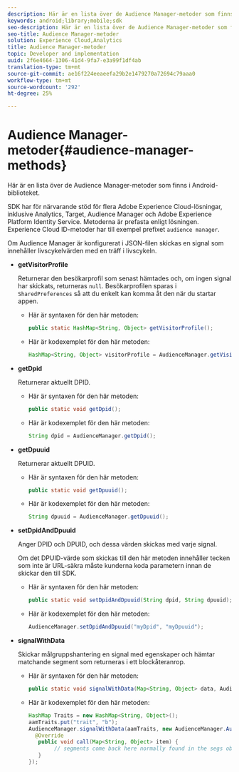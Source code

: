 ```yaml
---
description: Här är en lista över de Audience Manager-metoder som finns i Android-biblioteket.
keywords: android;library;mobile;sdk
seo-description: Här är en lista över de Audience Manager-metoder som finns i Android-biblioteket.
seo-title: Audience Manager-metoder
solution: Experience Cloud,Analytics
title: Audience Manager-metoder
topic: Developer and implementation
uuid: 2f6e4664-1306-41d4-9fa7-e3a99f1df4ab
translation-type: tm+mt
source-git-commit: ae16f224eeaeefa29b2e1479270a72694c79aaa0
workflow-type: tm+mt
source-wordcount: '292'
ht-degree: 25%

---
```



# Audience Manager-metoder{#audience-manager-methods}

Här är en lista över de Audience Manager-metoder som finns i Android-biblioteket.

SDK har för närvarande stöd för flera Adobe Experience Cloud-lösningar, inklusive Analytics, Target, Audience Manager och Adobe Experience Platform Identity Service. Metoderna är prefasta enligt lösningen. Experience Cloud ID-metoder har till exempel prefixet `audience manager`.

Om Audience Manager är konfigurerat i JSON-filen skickas en signal som innehåller livscykelvärden med en träff i livscykeln.

* **getVisitorProfile**

   Returnerar den besökarprofil som senast hämtades och, om ingen signal har skickats, returneras `null`. Besökarprofilen sparas i `SharedPreferences` så att du enkelt kan komma åt den när du startar appen.

   * Här är syntaxen för den här metoden:

      ```java
      public static HashMap<String, Object> getVisitorProfile(); 
      ```

   * Här är kodexemplet för den här metoden:

      ```java
      HashMap<String, Object> visitorProfile = AudienceManager.getVisitorProfile(); 
      ```

* **getDpid**

   Returnerar aktuellt DPID.

   * Här är syntaxen för den här metoden:

      ```java
      public static void getDpid(); 
      ```

   * Här är kodexemplet för den här metoden:

      ```java
      String dpid = AudienceManager.getDpid(); 
      ```

* **getDpuuid**

   Returnerar aktuellt DPUID.

   * Här är syntaxen för den här metoden:

      ```java
      public static void getDpuuid(); 
      ```

   * Här är kodexemplet för den här metoden:

      ```java
      String dpuuid = AudienceManager.getDpuuid(); 
      ```

* **setDpidAndDpuuid**

   Anger DPID och DPUID, och dessa värden skickas med varje signal.

   Om det DPUID-värde som skickas till den här metoden innehåller tecken som inte är URL-säkra måste kunderna koda parametern innan de skickar den till SDK.

   * Här är syntaxen för den här metoden:

      ```java
      public static void setDpidAndDpuuid(String dpid, String dpuuid); 
      ```

   * Här är kodexemplet för den här metoden:

      ```java
      AudienceManager.setDpidAndDpuuid("myDpid", "myDpuuid"); 
      ```

* **signalWithData**

   Skickar målgruppshantering en signal med egenskaper och hämtar matchande segment som returneras i ett blockåteranrop.

   * Här är syntaxen för den här metoden:

      ```java
      public static void signalWithData(Map<String, Object> data, AudienceManagerCallback<Map<String, Object>> callback);
      ```

   * Här är kodexemplet för den här metoden:

      ```java
      HashMap Traits = new HashMap<String, Object>();
      aamTraits.put("trait", "b");
      AudienceManager.signalWithData(aamTraits, new AudienceManager.AudienceManagerCallback<Map<String, Object>> () {
        @Override
         public void call(Map<String, Object> item) { 
              // segments come back here normally found in the segs object of your json 
         }
      });
      ```
